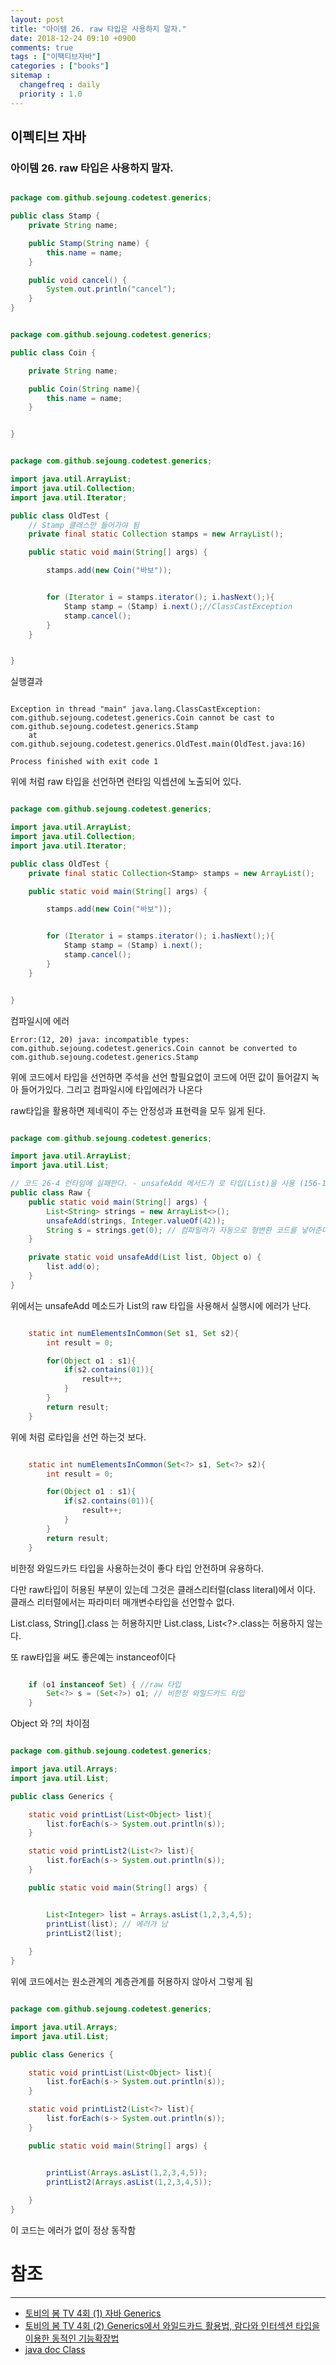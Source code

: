 ```yaml
---
layout: post
title: "아이템 26. raw 타입은 사용하지 말자."
date: 2018-12-24 09:10 +0900
comments: true
tags : ["이팩티브자바"]
categories : ["books"]
sitemap :
  changefreq : daily
  priority : 1.0
---
```


## 이펙티브 자바

### 아이템 26. raw 타입은 사용하지 말자.


```java

package com.github.sejoung.codetest.generics;

public class Stamp {
    private String name;

    public Stamp(String name) {
        this.name = name;
    }

    public void cancel() {
        System.out.println("cancel");
    }
}


```

```java

package com.github.sejoung.codetest.generics;

public class Coin {

    private String name;

    public Coin(String name){
        this.name = name;
    }


}


```


```java

package com.github.sejoung.codetest.generics;

import java.util.ArrayList;
import java.util.Collection;
import java.util.Iterator;

public class OldTest {
    // Stamp 클래스만 들어가야 됨
    private final static Collection stamps = new ArrayList();

    public static void main(String[] args) {

        stamps.add(new Coin("바보"));


        for (Iterator i = stamps.iterator(); i.hasNext();){
            Stamp stamp = (Stamp) i.next();//ClassCastException
            stamp.cancel();
        }
    }


}


```
실행결과 

```

Exception in thread "main" java.lang.ClassCastException: com.github.sejoung.codetest.generics.Coin cannot be cast to com.github.sejoung.codetest.generics.Stamp
	at com.github.sejoung.codetest.generics.OldTest.main(OldTest.java:16)

Process finished with exit code 1

```

위에 처럼 raw 타입을 선언하면 런타임 익셉션에 노출되어 있다.


```java

package com.github.sejoung.codetest.generics;

import java.util.ArrayList;
import java.util.Collection;
import java.util.Iterator;

public class OldTest {
    private final static Collection<Stamp> stamps = new ArrayList();

    public static void main(String[] args) {

        stamps.add(new Coin("바보"));


        for (Iterator i = stamps.iterator(); i.hasNext();){
            Stamp stamp = (Stamp) i.next();
            stamp.cancel();
        }
    }


}


```
컴파일시에 에러
```
Error:(12, 20) java: incompatible types: com.github.sejoung.codetest.generics.Coin cannot be converted to com.github.sejoung.codetest.generics.Stamp
```

위에 코드에서 타입을 선언하면 주석을 선언 할필요없이 코드에 어떤 값이 들어갈지 녹아 들어가있다. 
그리고 컴파일시에 타입에러가 나온다

raw타입을 활용하면 제네릭이 주는 안정성과 표현력을 모두 잃게 된다.

```java

package com.github.sejoung.codetest.generics;

import java.util.ArrayList;
import java.util.List;

// 코드 26-4 런타임에 실패한다. - unsafeAdd 메서드가 로 타입(List)을 사용 (156-157쪽)
public class Raw {
    public static void main(String[] args) {
        List<String> strings = new ArrayList<>();
        unsafeAdd(strings, Integer.valueOf(42));
        String s = strings.get(0); // 컴파일러가 자동으로 형변환 코드를 넣어준다.
    }

    private static void unsafeAdd(List list, Object o) {
        list.add(o);
    }
}


```

위에서는 unsafeAdd 메소드가 List의 raw 타입을 사용해서 실행시에 에러가 난다.

```java

    static int numElementsInCommon(Set s1, Set s2){
        int result = 0;

        for(Object o1 : s1){
            if(s2.contains(01)){
                result++;
            }
        }
        return result;
    }

```
위에 처럼 로타입을 선언 하는것 보다.

```java

    static int numElementsInCommon(Set<?> s1, Set<?> s2){
        int result = 0;

        for(Object o1 : s1){
            if(s2.contains(01)){
                result++;
            }
        }
        return result;
    }

```
비한정 와일드카드 타입을 사용하는것이 좋다 타입 안전하며 유용하다.

다만 raw타입이 허용된 부분이 있는데 그것은 클래스리터럴(class literal)에서 이다. 클래스 리터럴에서는 파라미터 매개변수타입을 선언할수 없다.

List.class, String[].class 는 허용하지만 List<String>.class, List<?>.class는 허용하지 않는다. 

또 raw타입을 써도 좋은예는 instanceof이다

```java

    if (o1 instanceof Set) { //raw 타입
        Set<?> s = (Set<?>) o1; // 비한정 와일드카드 타입
    }

```

Object 와 ?의 차이점

```java

package com.github.sejoung.codetest.generics;

import java.util.Arrays;
import java.util.List;

public class Generics {

    static void printList(List<Object> list){
        list.forEach(s-> System.out.println(s));
    }

    static void printList2(List<?> list){
        list.forEach(s-> System.out.println(s));
    }

    public static void main(String[] args) {


        List<Integer> list = Arrays.asList(1,2,3,4,5);
        printList(list); // 에러가 남
        printList2(list);
        
    }
}


```

위에 코드에서는 원소관계의 계층관계를 허용하지 않아서 그렇게 됨


```java

package com.github.sejoung.codetest.generics;

import java.util.Arrays;
import java.util.List;

public class Generics {

    static void printList(List<Object> list){
        list.forEach(s-> System.out.println(s));
    }

    static void printList2(List<?> list){
        list.forEach(s-> System.out.println(s));
    }

    public static void main(String[] args) {


        printList(Arrays.asList(1,2,3,4,5)); 
        printList2(Arrays.asList(1,2,3,4,5));
        
    }
}


```

이 코드는 에러가 없이 정상 동작함 


# 참조
-----
* [토비의 봄 TV 4회 (1) 자바 Generics](https://www.youtube.com/watch?v=ipT2XG1SHtQ)
* [토비의 봄 TV 4회 (2) Generics에서 와일드카드 활용법, 람다와 인터섹션 타입을 이용한 동적인 기능확장법](https://www.youtube.com/watch?v=PQ58n0hk7DI)
* [java doc Class](https://docs.oracle.com/javase/8/docs/api/java/lang/Class.html)
